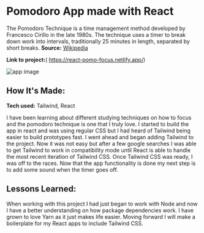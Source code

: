 # Pomodoro App made with React

The Pomodoro Technique is a time management method developed by Francesco Cirillo in the late 1980s. The technique uses a timer to break down work into intervals, traditionally 25 minutes in length, separated by short breaks. **Source:** [Wikipedia](https://en.wikipedia.org/wiki/Pomodoro_Technique "Pomodoro Technique")

**Link to project:**( https://react-pomo-focus.netlify.app/)

![app image](https://res.cloudinary.com/dbr8xxx2m/image/upload/v1627466096/project-images/React-pomo-app_dncbqs.gif)

## How It's Made:

**Tech used:** Tailwind, React

I have been learning about different studying techniques on how to focus and the pomodoro technique is one that I truly love. I started to build the app in react and was using regular CSS but I had heard of Tailwind being easier to build prototypes fast. I went ahead and began adding Tailwind to the project. Now it was not easy but after a few google searches I was able to get Tailwind to work in compatibility mode until React is able to handle the most recent iteration of Tailwind CSS. Once Tailwind CSS was ready, I was off to the races. Now that the app functionality is done my next step is to add some sound when the timer goes off.

## Lessons Learned:

When working with this project I had just began to work with Node and now I have a better understanding on how package dependencies work. I have grown to love Yarn as it just makes life easier. Moving forward I will make a boilerplate for my React apps to include Tailwind CSS.
